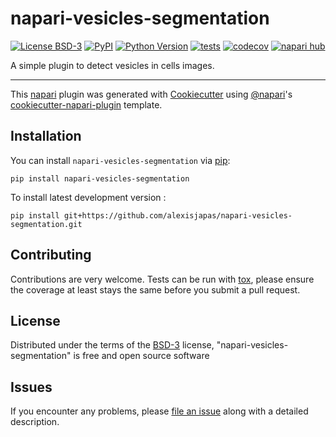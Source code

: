# napari-vesicles-segmentation

[![License BSD-3](https://img.shields.io/pypi/l/napari-vesicles-segmentation.svg?color=green)](https://github.com/alexisjapas/napari-vesicles-segmentation/raw/main/LICENSE)
[![PyPI](https://img.shields.io/pypi/v/napari-vesicles-segmentation.svg?color=green)](https://pypi.org/project/napari-vesicles-segmentation)
[![Python Version](https://img.shields.io/pypi/pyversions/napari-vesicles-segmentation.svg?color=green)](https://python.org)
[![tests](https://github.com/alexisjapas/napari-vesicles-segmentation/workflows/tests/badge.svg)](https://github.com/alexisjapas/napari-vesicles-segmentation/actions)
[![codecov](https://codecov.io/gh/alexisjapas/napari-vesicles-segmentation/branch/main/graph/badge.svg)](https://codecov.io/gh/alexisjapas/napari-vesicles-segmentation)
[![napari hub](https://img.shields.io/endpoint?url=https://api.napari-hub.org/shields/napari-vesicles-segmentation)](https://napari-hub.org/plugins/napari-vesicles-segmentation)

A simple plugin to detect vesicles in cells images.

----------------------------------

This [napari] plugin was generated with [Cookiecutter] using [@napari]'s [cookiecutter-napari-plugin] template.

<!--
Don't miss the full getting started guide to set up your new package:
https://github.com/napari/cookiecutter-napari-plugin#getting-started

and review the napari docs for plugin developers:
https://napari.org/plugins/index.html
-->

## Installation

You can install `napari-vesicles-segmentation` via [pip]:

    pip install napari-vesicles-segmentation



To install latest development version :

    pip install git+https://github.com/alexisjapas/napari-vesicles-segmentation.git


## Contributing

Contributions are very welcome. Tests can be run with [tox], please ensure
the coverage at least stays the same before you submit a pull request.

## License

Distributed under the terms of the [BSD-3] license,
"napari-vesicles-segmentation" is free and open source software

## Issues

If you encounter any problems, please [file an issue] along with a detailed description.

[napari]: https://github.com/napari/napari
[Cookiecutter]: https://github.com/audreyr/cookiecutter
[@napari]: https://github.com/napari
[MIT]: http://opensource.org/licenses/MIT
[BSD-3]: http://opensource.org/licenses/BSD-3-Clause
[GNU GPL v3.0]: http://www.gnu.org/licenses/gpl-3.0.txt
[GNU LGPL v3.0]: http://www.gnu.org/licenses/lgpl-3.0.txt
[Apache Software License 2.0]: http://www.apache.org/licenses/LICENSE-2.0
[Mozilla Public License 2.0]: https://www.mozilla.org/media/MPL/2.0/index.txt
[cookiecutter-napari-plugin]: https://github.com/napari/cookiecutter-napari-plugin

[file an issue]: https://github.com/alexisjapas/napari-vesicles-segmentation/issues

[napari]: https://github.com/napari/napari
[tox]: https://tox.readthedocs.io/en/latest/
[pip]: https://pypi.org/project/pip/
[PyPI]: https://pypi.org/
